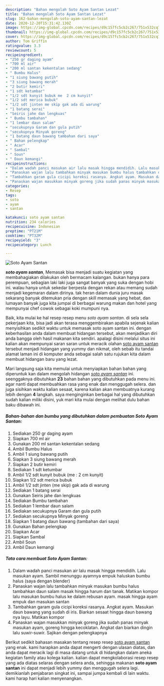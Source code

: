 ```yaml
---
description: "Bahan mengolah Soto Ayam Santan Lezat"
title: "Bahan mengolah Soto Ayam Santan Lezat"
slug: 162-bahan-mengolah-soto-ayam-santan-lezat
date: 2020-12-20T15:31:42.130Z
image: https://img-global.cpcdn.com/recipes/d9c157fc5cb2c267/751x532cq70/soto-ayam-santan-foto-resep-utama.jpg
thumbnail: https://img-global.cpcdn.com/recipes/d9c157fc5cb2c267/751x532cq70/soto-ayam-santan-foto-resep-utama.jpg
cover: https://img-global.cpcdn.com/recipes/d9c157fc5cb2c267/751x532cq70/soto-ayam-santan-foto-resep-utama.jpg
author: Tom Griffin
ratingvalue: 3.3
reviewcount: 5
recipeingredient:
- "250 gr daging ayam"
- "700 ml air"
- "200 ml santan kekentalan sedang"
- " Bumbu Halus"
- "1 siung bawang putih"
- "3 siung bawang merah"
- "2 butir kemiri"
- "1 sdt ketumbar"
- "1/2 sdt kunyit bubuk me  2 cm kunyit"
- "1/2 sdt merica bubuk"
- "1/2 sdt jinten me skip gak ada di warung"
- "1 batang serai"
- "Seiris jahe dan lengkuas"
- " Bumbu tambahan"
- "1 lembar daun salam"
- "secukupnya Garam dan gula putih"
- "secukupnya Minyak goreng"
- "1 batang daun bawang tambahan dari saya"
- " Bahan pelengkap"
- " Acar"
- " Sambal"
- " Soun"
- " Daun kemangi"
recipeinstructions:
- "Dalam wadah panci masukan air lalu masak hingga mendidih. Lalu masukan ayam. Sambil menunggu ayamnya empuk haluskan bumbu halus (saya dengan blender)"
- "Panaskan wajan lalu tambahkan minyak masukan bumbu halus tambahkan daun salam masak hingga harum dan tanak. Matikan kompor lalu masukan bumbu halus ke dalam rebusan ayam. masak hingga ayam empuk dan masukan santan"
- "Tambahkan garam gula cicipi koreksi rasanya. Angkat ayam. Masukan daun bawang yang sudah di iris. Biarkan sesaat hingga daun bawang nya layu. Matikan kompor"
- "Panaskan wajan masukkan minyak goreng jika sudah panas minyak masukan ayam, goreng hingga kecoklatan. Angkat dan biarkan dingin lalu suwir-suwir. Sajikan dengan pelengkapnya"
categories:
- Resep
tags:
- soto
- ayam
- santan

katakunci: soto ayam santan 
nutrition: 234 calories
recipecuisine: Indonesian
preptime: "PT21M"
cooktime: "PT32M"
recipeyield: "3"
recipecategory: Lunch

---
```



![Soto Ayam Santan](https://img-global.cpcdn.com/recipes/d9c157fc5cb2c267/751x532cq70/soto-ayam-santan-foto-resep-utama.jpg)

<b><i>soto ayam santan</i></b>, Memasak bisa menjadi suatu kegiatan yang membahagiakan dilakukan oleh bermacam kalangan. bukan hanya para perempuan, sebagian laki laki juga sangat banyak yang suka dengan hobi ini. walau hanya untuk sekedar berpesta dengan rekan atau memang sudah menjadi kegemaran dalam dirinya. tak heran dalam dunia juru masak sekarang banyak ditemukan pria dengan skill memasak yang hebat, dan lumayan banyak juga kita jumpai di berbagai warung makan dan hotel yang mempunyai chef cowok sebagai koki mumpuni nya.



Baik, kita mulai ke hal resep resep menu <i>soto ayam santan</i>. di sela sela pekerjaan kita, bisa jadi akan terasa menggembirakan apabila sejenak kalian menyisihkan sedikit waktu untuk memasak soto ayam santan ini. dengan keberhasilan anda dalam membuat hidangan tersebut, akan menjadikan diri anda bangga oleh hasil makanan kita sendiri. apalagi disini melalui situs ini kalian akan mempunyai saran saran untuk meracik olahan <u>soto ayam santan</u> tersebut menjadi hidangan yang yummy dan nikmat, oleh sebab itu tandai alamat laman ini di komputer anda sebagai salah satu rujukan kita dalam membuat hidangan baru yang lezat.


Mari langsung saja kita memulai untuk menyiapkan bahan bahan yang diperuntuk kan dalam mengolah hidangan <u><i>soto ayam santan</i></u> ini. seenggaknya dibutuhkan <b>23</b> bahan bahan yang dibutuhkan pada menu ini. agar nanti dapat membuahkan rasa yang enak dan menggugah selera. dan juga sisihkan waktu kalian sesaat, karena kalian akan membuatnya kurang lebih dengan <b>4</b> langkah. saya menginginkan berbagai hal yang dibutuhkan sudah kalian miliki disini, yuk mari kita mulai dengan melihat dulu bahan baku dibawah ini.

<!--inarticleads1-->

##### Bahan-bahan dan bumbu yang dibutuhkan dalam pembuatan Soto Ayam Santan:

1. Sediakan 250 gr daging ayam
1. Siapkan 700 ml air
1. Gunakan 200 ml santan kekentalan sedang
1. Ambil  Bumbu Halus
1. Ambil 1 siung bawang putih
1. Siapkan 3 siung bawang merah
1. Siapkan 2 butir kemiri
1. Sediakan 1 sdt ketumbar
1. Ambil 1/2 sdt kunyit bubuk (me : 2 cm kunyit)
1. Siapkan 1/2 sdt merica bubuk
1. Ambil 1/2 sdt jinten (me skip) gak ada di warung
1. Sediakan 1 batang serai
1. Gunakan Seiris jahe dan lengkuas
1. Sediakan  Bumbu tambahan
1. Sediakan 1 lembar daun salam
1. Sediakan secukupnya Garam dan gula putih
1. Sediakan secukupnya Minyak goreng
1. Siapkan 1 batang daun bawang (tambahan dari saya)
1. Gunakan  Bahan pelengkap
1. Siapkan  Acar
1. Siapkan  Sambal
1. Ambil  Soun
1. Ambil  Daun kemangi




<!--inarticleads2-->

##### Tata cara membuat Soto Ayam Santan:

1. Dalam wadah panci masukan air lalu masak hingga mendidih. Lalu masukan ayam. Sambil menunggu ayamnya empuk haluskan bumbu halus (saya dengan blender)
1. Panaskan wajan lalu tambahkan minyak masukan bumbu halus tambahkan daun salam masak hingga harum dan tanak. Matikan kompor lalu masukan bumbu halus ke dalam rebusan ayam. masak hingga ayam empuk dan masukan santan
1. Tambahkan garam gula cicipi koreksi rasanya. Angkat ayam. Masukan daun bawang yang sudah di iris. Biarkan sesaat hingga daun bawang nya layu. Matikan kompor
1. Panaskan wajan masukkan minyak goreng jika sudah panas minyak masukan ayam, goreng hingga kecoklatan. Angkat dan biarkan dingin lalu suwir-suwir. Sajikan dengan pelengkapnya




Berikut sedikit bahasan masakan tentang resep resep <u>soto ayam santan</u> yang enak. kami harapkan anda dapat mengerti dengan ulasan diatas, dan anda dapat meracik lagi di masa datang untuk di hidangkan dalam aneka kegiatan family atau kolega kalian. kalian dapat mengkolaborasi resep resep yang ada diatas selaras dengan selera anda, sehingga makanan <b>soto ayam santan</b> ini dapat menjadi lebih yummy dan menggugah selera lagi. demikianlah penjabaran singkat ini, sampai jumpa kembali di lain waktu. kami harap hari kalian menyenangkan.
